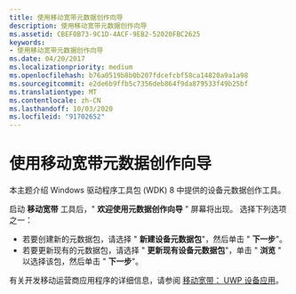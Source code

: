 ```yaml
---
title: 使用移动宽带元数据创作向导
description: 使用移动宽带元数据创作向导
ms.assetid: CBEF0B73-9C1D-4ACF-9EB2-52020FBC2625
keywords:
- 使用移动宽带元数据创作向导
ms.date: 04/20/2017
ms.localizationpriority: medium
ms.openlocfilehash: b76a0519b8b0b207fdcefcbf58ca14820a9a1a98
ms.sourcegitcommit: e2de6b9ffb5c7356deb864f9da879533f49b25bf
ms.translationtype: MT
ms.contentlocale: zh-CN
ms.lasthandoff: 10/03/2020
ms.locfileid: "91702652"
---
```

# <a name="using-the-mobile-broadband-metadata-authoring-wizard"></a>使用移动宽带元数据创作向导

本主题介绍 Windows 驱动程序工具包 (WDK) 8 中提供的设备元数据创作工具。

启动 **移动宽带** 工具后，" **欢迎使用元数据创作向导** " 屏幕将出现。 选择下列选项之一：

- 若要创建新的元数据包，请选择 " **新建设备元数据包**"，然后单击 " **下一步**"。
- 若要更新现有的元数据包，请选择 " **更新现有设备元数据包**"，单击 " **浏览** " 以选择该包，然后单击 " **下一步**"。

有关开发移动运营商应用程序的详细信息，请参阅 [移动宽带： UWP 设备应用](../mobilebroadband/uwp-mobile-broadband-apps.md)。
